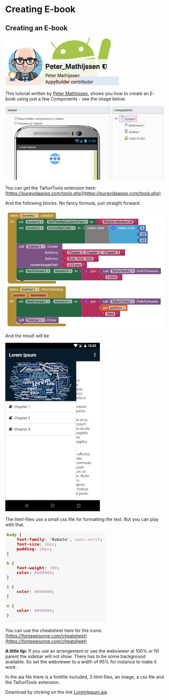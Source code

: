 # Creating E-book

## Creating an E-book

![Contributed by: Peter Mathijseen](../.gitbook/assets/image%20%281%29.png)

This tutorial written by [Peter Mathijssen](http://community.appybuilder.com/u/peter_mathijssen/summary), shows you how to create an E-book using just a few Components - see the image below. 

[![](https://github.com/AppyBuilder/AppyBuilderDocs/raw/e650a412a497d2a2b3ce46ffd42ce115804b888d/.gitbook/assets/ebook2.png)](https://github.com/AppyBuilder/AppyBuilderDocs/blob/e650a412a497d2a2b3ce46ffd42ce115804b888d/.gitbook/assets/ebook2.png)

You can get the TaifunTools extension here: [https://puravidaapps.com/tools.php](https://puravidaapps.com/tools.php)

And the following blocks. No fancy formula, just straight forward.

[![](https://github.com/AppyBuilder/AppyBuilderDocs/raw/e650a412a497d2a2b3ce46ffd42ce115804b888d/.gitbook/assets/ebook1.png)](https://github.com/AppyBuilder/AppyBuilderDocs/blob/e650a412a497d2a2b3ce46ffd42ce115804b888d/.gitbook/assets/ebook1.png)

And the result will be

[![](https://github.com/AppyBuilder/AppyBuilderDocs/raw/e650a412a497d2a2b3ce46ffd42ce115804b888d/.gitbook/assets/ebook3.png)](https://github.com/AppyBuilder/AppyBuilderDocs/blob/e650a412a497d2a2b3ce46ffd42ce115804b888d/.gitbook/assets/ebook3.png)

The html-files use a small css file for formatting the text. But you can play with that.

[![](https://github.com/AppyBuilder/AppyBuilderDocs/raw/e650a412a497d2a2b3ce46ffd42ce115804b888d/.gitbook/assets/ebook4.png)](https://github.com/AppyBuilder/AppyBuilderDocs/blob/e650a412a497d2a2b3ce46ffd42ce115804b888d/.gitbook/assets/ebook4.png)

You can use the cheatsheet here for the icons: [https://fontawesome.com/cheatsheet](https://fontawesome.com/cheatsheet)

**A little tip:** If you use an arrangement or use the webviewer at 100% or fill parent the sidebar will not show. There has to be some background available. So set the webviewer to a width of 95% for instance to make it work.

In the aia file there is a fontfile included, 3 html files, an image, a css file and the TaifunTools extension.

Download by clicking on the link [LoremIpsum.aia](https://github.com/AppyBuilder/AppyBuilderDocs/raw/master/.gitbook/assets/LoremIpsum.aia)



